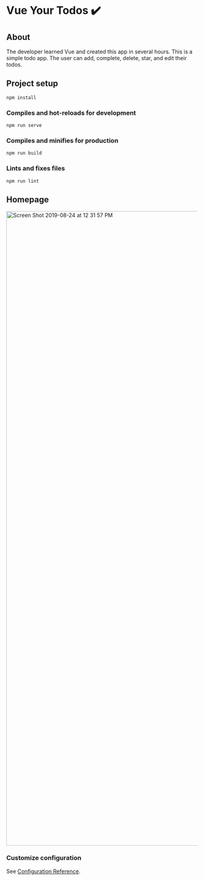 # Vue Your Todos ✔️

## About

The developer learned Vue and created this app in several hours. This is a simple todo app. The user can add, complete, delete, star, and edit their todos. 

## Project setup
```
npm install
```

### Compiles and hot-reloads for development
```
npm run serve
```

### Compiles and minifies for production
```
npm run build
```

### Lints and fixes files
```
npm run lint
```

## Homepage

<img width="1672" alt="Screen Shot 2019-08-24 at 12 31 57 PM" src="https://user-images.githubusercontent.com/39716292/63641497-d42d0a80-c66c-11e9-8db0-d5301f136d7b.png">


### Customize configuration
See [Configuration Reference](https://cli.vuejs.org/config/).
